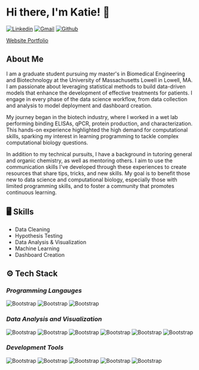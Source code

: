 # Hi there, I'm Katie! 👋
[![Linkedin](https://img.shields.io/badge/-LinkedIn-blue?style=flat&logo=Linkedin&logoColor=white)](https://www.linkedin.com/in/KatieHuang20/)
[![Gmail](https://img.shields.io/badge/-Gmail-c14438?style=flat&logo=Gmail&logoColor=white)](mailto:katie.huang830@gmail.com)
[![Github](https://img.shields.io/github/followers/kthuang20?label=Follow&style=social)](https://github.com/kthuang20)

[Website Portfolio](https://kthuang20.github.io/Katie_Portfolio/)

## About Me
I am a graduate student pursuing my master's in Biomedical Engineering and Biotechnology at the University of Massachusetts Lowell in Lowell, MA. I am passionate about leveraging statistical methods to build data-driven models that enhance the development of effective treatments for patients. I engage in every phase of the data science workflow, from data collection and analysis to model deployment and dashboard creation.

My journey began in the biotech industry, where I worked in a wet lab performing binding ELISAs, qPCR, protein production, and characterization. This hands-on experience highlighted the high demand for computational skills, sparking my interest in learning programming to tackle complex computational biology questions.

In addition to my technical pursuits, I have a background in tutoring general and organic chemistry, as well as mentoring others. I aim to use the communication skills I've developed through these experiences to create resources that share tips, tricks, and new skills. My goal is to benefit those new to data science and computational biology, especially those with limited programming skills, and to foster a community that promotes continuous learning.

## 🖥 Skills
- Data Cleaning
- Hypothesis Testing
- Data Analysis & Visualization
- Machine Learning
- Dashboard Creation

## ⚙️ Tech Stack
### *Programming Langauges*
![Bootstrap](https://img.shields.io/badge/-Python-05122A?style=for-the-badge&logo=Python&color=353535) ![Bootstrap](https://img.shields.io/badge/-bash-05122A?style=for-the-badge&logo=bash&color=353535) ![Bootstrap](https://img.shields.io/badge/-zsh-05122A?style=for-the-badge&logo=zsh&color=353535)

### *Data Analysis and Visualization*
![Bootstrap](https://img.shields.io/badge/-Pandas-05122A?style=for-the-badge&logo=Pandas&color=353535) ![Bootstrap](https://img.shields.io/badge/-Numpy-05122A?style=for-the-badge&logo=Numpy&color=353535) ![Bootstrap](https://img.shields.io/badge/-Matplotlib-05122A?style=for-the-badge&logo=Matplotlib&color=353535) ![Bootstrap](https://img.shields.io/badge/-Seaborn-05122A?style=for-the-badge&logo=Seaborn&color=353535) ![Bootstrap](https://img.shields.io/badge/-Plotly-05122A?style=for-the-badge&logo=Plotly&color=353535) ![Bootstrap](https://img.shields.io/badge/-Scikit%20Learn-05122A?style=for-the-badge&logo=Scikit-Learn&color=353535) 

### *Development Tools*
![Bootstrap](https://img.shields.io/badge/-git-05122A?style=for-the-badge&logo=git&color=353535) ![Bootstrap](https://img.shields.io/badge/-GitHub-05122A?style=for-the-badge&logo=GitHub&color=353535) ![Bootstrap](https://img.shields.io/badge/-anaconda-05122A?style=for-the-badge&logo=anaconda&color=353535) ![Bootstrap](https://img.shields.io/badge/-Streamlit-05122A?style=for-the-badge&logo=Streamlit&color=353535) ![Bootstrap](https://img.shields.io/badge/-Jupyter-05122A?style=for-the-badge&logo=Jupyter&color=353535)





